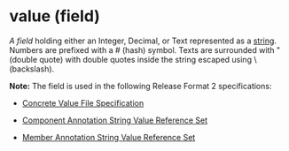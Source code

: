 # value (field)

_A field_ holding either an Integer, Decimal, or Text represented as a [string](https://confluence.ihtsdotools.org/display/DOCRELFMT/string+\(data+type\) "Reference term: string \(data type\)"). Numbers are prefixed with a # (hash) symbol. Texts are surrounded with " (double quote) with double quotes inside the string escaped using \ (backslash). 

**Note:** The field is used in the following Release Format 2 specifications:

  * [Concrete Value File Specification](https://confluence.ihtsdotools.org/display/WIPRELFMT/4.2.6+Concrete+Value+File+Specification?src=sidebar)
  * [Component Annotation String Value Reference Set](https://confluence.ihtsdotools.org/display/WIPRELFMT/5.2.4.8+Component+Annotation+String+Value+Reference+Set?src=sidebar)

  * [Member Annotation String Value Reference Set](https://confluence.ihtsdotools.org/display/WIPRELFMT/5.2.4.9+Member+Annotation+String+Value+Reference+Set?src=sidebar)

  

